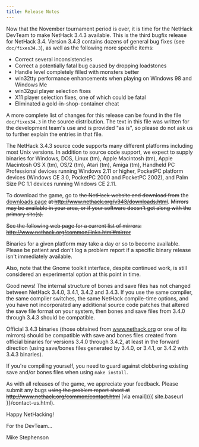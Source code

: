 ```yaml
---
title: Release Notes
---
```

Now that the November tournament period is over, it is time for the NetHack DevTeam to make NetHack 3.4.3 available. This is the third bugfix release for NetHack 3.4.  Version 3.4.3 contains dozens of general bug fixes (see `doc/fixes34.3`), as well as the following more specific items:

* Correct several inconsistencies
* Correct a potentially fatal bug caused by dropping loadstones
* Handle level completely filled with monsters better
* win32tty performance enhancements when playing on Windows 98 and Windows Me
* win32gui player selection fixes
* X11 player selection fixes, one of which could be fatal
* Eliminated a gold-in-shop-container cheat

A more complete list of changes for this release can be found in the file `doc/fixes34.3` in the source distribution.  The text in this file was written for the development team's use and is provided "as is", so please do not ask us to further explain the entries in that file.

The NetHack 3.4.3 source code supports many different platforms including most Unix versions.  In addition to source code support, we expect to supply binaries for Windows, DOS, Linux (tm), Apple Macintosh (tm), Apple Macintosh OS X (tm), OS/2 (tm), Atari (tm), Amiga (tm), Handheld PC Professional devices running Windows 2.11 or higher, PocketPC platform devices (Windows CE 3.0, PocketPC 2000 and PocketPC 2002), and Palm Size PC 1.1 devices running Windows CE 2.11.

To download the game, go to <strike>the NetHack website and download from</strike> the [downloads page](downloads.html) <strike>at <http://www.nethack.org/v343/downloads.html></strike>.  <strike>Mirrors may be available in your area, or if your software doesn't get along with the primary site(s).</strike>

<strike>See the following web page for a current list of mirrors: <http://www.nethack.org/common/links.html#mirror></strike>

Binaries for a given platform may take a day or so to become available.  Please be patient and don't log a problem report if a specific binary release isn't immediately available.

Also, note that the Gnome toolkit interface, despite continued work, is still considered an experimental option at this point in time.

Good news!  The internal structure of bones and save files has not changed between NetHack 3.4.0, 3.4.1, 3.4.2 and 3.4.3.  If you use the same compiler, the same compiler switches, the same NetHack compile-time options, and you have not incorporated any additional source code patches that altered the save file format on your system, then bones and save files from 3.4.0 through 3.4.3 should be compatible.

Official 3.4.3 binaries (those obtained from www.nethack.org or one of its mirrors) should be compatible with save and bones files created from official binaries for versions 3.4.0 through 3.4.2, at least in the forward direction (using save/bones files generated by 3.4.0, or 3.4.1, or 3.4.2 with 3.4.3 binaries).

If you're compiling yourself, you need to guard against clobbering existing save and/or bones files when using `make install`.

As with all releases of the game, we appreciate your feedback.  Please submit any bugs <strike>using the problem report sheet at <http://www.nethack.org/common/contact.html></strike> [via email]({{ site.baseurl }}/contact-us.html).

Happy NetHacking!

For the DevTeam...

Mike Stephenson
